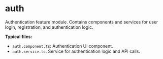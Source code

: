 # auth

Authentication feature module. Contains components and services for user login, registration, and authentication logic.

**Typical files:**
- `auth.component.ts`: Authentication UI component.
- `auth.service.ts`: Service for authentication logic and API calls.
